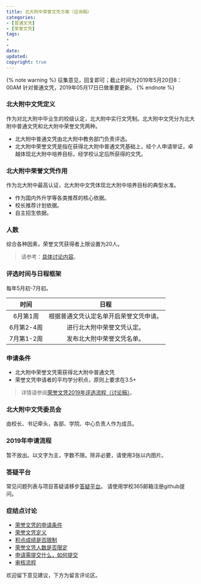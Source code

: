 ```yaml
---
title: 北大附中荣誉文凭方案（征询稿）
categories:
- [普通文凭]
- [荣誉文凭]
tags: 
- 
- 
date:
updated:
copyright: true
---
```

{% note warning %} 
征集意见，回复即可；截止时间为2019年5月20日8：00AM 
针对普通文凭，2019年05月17日已做重要更新。
{% endnote %}

###  北大附中文凭定义
作为对北大附中毕业生的校级认定，北大附中实行文凭制。北大附中文凭分为北大附中普通文凭和北大附中荣誉文凭两种。
* 北大附中普通文凭由北大附中教务部门负责评选。
* 北大附中荣誉文凭是指在获得北大附中普通文凭基础上，经个人申请举证，卓越体现北大附中培养目标，经学校认定后所获得的文凭。

<!---
北大附中普通文凭指获得北大附中规定学分，符合北大附中培养目标，经个人申请举证、学校认定后所获得的文凭。
<center>规定学分</center>

| 领域 | 学分 | 说明 |
|:-------------:|:-------------:|:-----:|
| 语言与文学 | 8 | |
|数学|4| |
| 人文与社会 | 8|  |
|科学|8| |
|技术|4| |
|艺术|4||
|体育|4| |
|综合实践|研学/社区服务/社会实践分别完成3/2/3个项目| |
|校本课程|8|书院2学分/人文项目4学分/写作2学分 |

以上要求来自北大附中官网：[课程手册学分要求](http://www.pkuschool.edu.cn/shouce/kecheng/biye.html)与[北大附中文凭与奖励](http://www.pkuschool.edu.cn/shouce/jiangli.html)。

出国方向同学，三年内满足学分要求即可；即，高二申报时视为已满足，高三毕业典礼颁奖前核查。如届时未满足，之前结果自动取消。
-->

### 北大附中荣誉文凭作用
作为北大附中最高认证，北大附中文凭体现北大附中培养目标的典型水准。
* 作为国内外升学等各类推荐的核心依据。
* 校长推荐计划依据。
* 自主招生依据。

### 人数
综合各种因素，荣誉文凭获得者上限设置为20人。
> 请参考：[具体讨论内容](https://github.com/pkuschool/Honours-programs/issues/2)。

### 评选时间与日程框架
每年5月初-7月初。

| 时间 | 日程 | 
|:-------------:|:-------------:|
| 6月第1周 | 根据普通文凭认定名单开启荣誉文凭申请。| 
| 6月第2-4周 | 进行北大附中荣誉文凭认定。| 
| 7月第1-2周| 发布北大附中荣誉文凭名单。| 


<!---
| 5月第1-2周 | 更新、审核、发布本年度北大附中文凭方案。| 
| 5月第3-4周 | 进行普通文凭申报与认定。| 
-->


### 申请条件
* 北大附中荣誉文凭需获得北大附中普通文凭
* 荣誉文凭申请者的平均学分积点，原则上要求在3.5+
> 详情请参阅[荣誉文凭2019年评选流程（讨论稿）](https://pkuschool.github.io/Honours-programs/2019/05/10/2019way/)。

### 北大附中文凭委员会
由校长、书记牵头，各部、学院、中心负责人作为成员。

### 2019年申请流程
暂不放出。以文字为主，字数不限。除非必要，请使用3张以内图片。


### 答疑平台
常见问题列表与项目答疑请移步[答疑平台](https://github.com/pkuschool/Honours-programs/issues)。
请使用学校365邮箱注册github提问。

### 症结点讨论

* [荣誉文凭的申请条件](https://github.com/pkuschool/Honours-programs/issues/6)
* [荣誉文凭定义](https://github.com/pkuschool/Honours-programs/issues/1)
* [积点成绩是否限制](https://github.com/pkuschool/Honours-programs/issues/3)
* [荣誉文凭人数是否限定](https://github.com/pkuschool/Honours-programs/issues/2)
* [申请需提交什么，如何提交](https://github.com/pkuschool/Honours-programs/issues/4)
* [审核流程](https://github.com/pkuschool/Honours-programs/issues/5)

<!-- more -->
欢迎留下意见建议，下方为留言评论区。


<!---
北大附中普通文凭申请表
{% note danger %} 请注意：
本次申请面向2020届同学。
有意申请北大附中荣誉文凭的同学，必须先申请北大附中普通文凭。 {% endnote %}
<iframe width="640px" height= "480px" src= "https://forms.office.com/Pages/ResponsePage.aspx?id=dvGcSe515EmAwVKvzSjStX_OJCfvpMRDiZr_vPuTJPBUOFU1WlIzRE5VM0FaTkpSQlNPRE5HU1VQOS4u&embed=true" frameborder= "0" marginwidth= "0" marginheight= "0" style= "border: none; max-width:100%; max-height:100vh" allowfullscreen webkitallowfullscreen mozallowfullscreen msallowfullscreen> </iframe>
注释掉
-->
